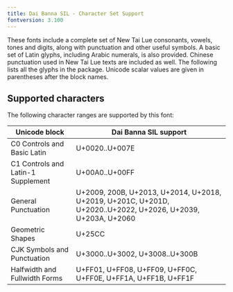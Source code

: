 ```yaml
---
title: Dai Banna SIL - Character Set Support
fontversion: 3.100
---
```


These fonts include a complete set of New Tai Lue consonants, vowels, tones and digits, along with punctuation and other useful symbols.  A basic set of Latin glyphs, including Arabic numerals, is also provided.  Chinese punctuation used in New Tai Lue texts are included as well.  The following lists all the glyphs in the package.  Unicode scalar values are given in parentheses after the block names.

## Supported characters

The following character ranges are supported by this font:

Unicode block | Dai Banna SIL support
------------- | ---------------
C0 Controls and Basic Latin|U+0020..U+007E
C1 Controls and Latin-1 Supplement|U+00A0..U+00FF
General Punctuation|U+2009, 200B, U+2013, U+2014, U+2018, U+2019, U+201C, U+201D, U+2020..U+2022, U+2026, U+2039, U+203A, U+2060
Geometric Shapes|U+25CC
CJK Symbols and Punctuation|U+3000..U+3002, U+3008..U+300B
Halfwidth and Fullwidth Forms|U+FF01, U+FF08, U+FF09, U+FF0C, U+FF0E, U+FF1A, U+FF1B, U+FF1F
